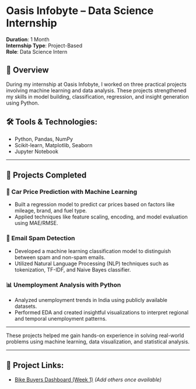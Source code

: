# Oasis Infobyte – Data Science Internship

**Duration**: 1 Month  
**Internship Type**: Project-Based  
**Role**: Data Science Intern  

## 📌 Overview
During my internship at Oasis Infobyte, I worked on three practical projects involving machine learning and data analysis. These projects strengthened my skills in model building, classification, regression, and insight generation using Python.

## 🛠️ Tools & Technologies:
- Python, Pandas, NumPy
- Scikit-learn, Matplotlib, Seaborn
- Jupyter Notebook

---

## 💼 Projects Completed

### 🚗 Car Price Prediction with Machine Learning
- Built a regression model to predict car prices based on factors like mileage, brand, and fuel type.
- Applied techniques like feature scaling, encoding, and model evaluation using MAE/RMSE.

### 📧 Email Spam Detection
- Developed a machine learning classification model to distinguish between spam and non-spam emails.
- Utilized Natural Language Processing (NLP) techniques such as tokenization, TF-IDF, and Naive Bayes classifier.

### 📊 Unemployment Analysis with Python
- Analyzed unemployment trends in India using publicly available datasets.
- Performed EDA and created insightful visualizations to interpret regional and temporal unemployment patterns.

---

These projects helped me gain hands-on experience in solving real-world problems using machine learning, data visualization, and statistical analysis.

---
## 🔗 Project Links:
- [Bike Buyers Dashboard (Week 1)](https://github.com/SwathyKrishna02/Bike_Buyers)
*(Add others once available)*
